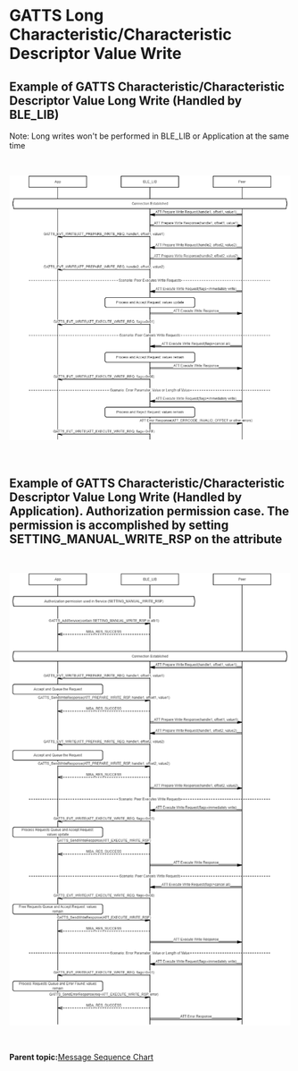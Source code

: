 # GATTS Long Characteristic/Characteristic Descriptor Value Write

## Example of GATTS Characteristic/Characteristic Descriptor Value Long Write \(Handled by BLE\_LIB\)

Note: Long writes won't be performed in BLE\_LIB or Application at the same time

<br />

![](GUID-4B845611-A358-4DB1-A591-EE4D49A8541A-low.png)

<br />

## Example of GATTS Characteristic/Characteristic Descriptor Value Long Write \(Handled by Application\). Authorization permission case. The permission is accomplished by setting SETTING\_MANUAL\_WRITE\_RSP on the attribute

<br />

![](GUID-631D2090-13FF-46A1-ACAA-0012021C71D2-low.png)

<br />

**Parent topic:**[Message Sequence Chart](GUID-F222E22D-493E-4F16-8480-6F7AAD168EB9.md)


